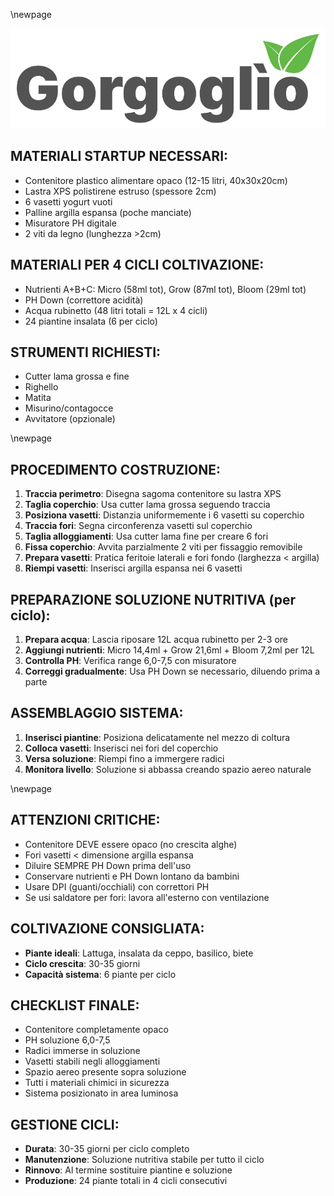 \newpage

![Logo del progetto](./logo.png)


## MATERIALI STARTUP NECESSARI:
- Contenitore plastico alimentare opaco (12-15 litri, 40x30x20cm)
- Lastra XPS polistirene estruso (spessore 2cm)
- 6 vasetti yogurt vuoti
- Palline argilla espansa (poche manciate)
- Misuratore PH digitale
- 2 viti da legno (lunghezza >2cm)

## MATERIALI PER 4 CICLI COLTIVAZIONE:
- Nutrienti A+B+C: Micro (58ml tot), Grow (87ml tot), Bloom (29ml tot)
- PH Down (correttore acidità)
- Acqua rubinetto (48 litri totali = 12L x 4 cicli)
- 24 piantine insalata (6 per ciclo)

## STRUMENTI RICHIESTI:
- Cutter lama grossa e fine
- Righello
- Matita
- Misurino/contagocce
- Avvitatore (opzionale)

\newpage

## PROCEDIMENTO COSTRUZIONE:
1. **Traccia perimetro**: Disegna sagoma contenitore su lastra XPS
2. **Taglia coperchio**: Usa cutter lama grossa seguendo traccia
3. **Posiziona vasetti**: Distanzia uniformemente i 6 vasetti su coperchio
4. **Traccia fori**: Segna circonferenza vasetti sul coperchio
5. **Taglia alloggiamenti**: Usa cutter lama fine per creare 6 fori
6. **Fissa coperchio**: Avvita parzialmente 2 viti per fissaggio removibile
7. **Prepara vasetti**: Pratica feritoie laterali e fori fondo (larghezza < argilla)
8. **Riempi vasetti**: Inserisci argilla espansa nei 6 vasetti

## PREPARAZIONE SOLUZIONE NUTRITIVA (per ciclo):
1. **Prepara acqua**: Lascia riposare 12L acqua rubinetto per 2-3 ore
2. **Aggiungi nutrienti**: Micro 14,4ml + Grow 21,6ml + Bloom 7,2ml per 12L
3. **Controlla PH**: Verifica range 6,0-7,5 con misuratore
4. **Correggi gradualmente**: Usa PH Down se necessario, diluendo prima a parte

## ASSEMBLAGGIO SISTEMA:
1. **Inserisci piantine**: Posiziona delicatamente nel mezzo di coltura
2. **Colloca vasetti**: Inserisci nei fori del coperchio
3. **Versa soluzione**: Riempi fino a immergere radici
4. **Monitora livello**: Soluzione si abbassa creando spazio aereo naturale

\newpage

## ATTENZIONI CRITICHE:
- Contenitore DEVE essere opaco (no crescita alghe)
- Fori vasetti < dimensione argilla espansa
- Diluire SEMPRE PH Down prima dell'uso
- Conservare nutrienti e PH Down lontano da bambini
- Usare DPI (guanti/occhiali) con correttori PH
- Se usi saldatore per fori: lavora all'esterno con ventilazione

## COLTIVAZIONE CONSIGLIATA:
- **Piante ideali**: Lattuga, insalata da ceppo, basilico, biete
- **Ciclo crescita**: 30-35 giorni
- **Capacità sistema**: 6 piante per ciclo

## CHECKLIST FINALE:
- Contenitore completamente opaco
- PH soluzione 6,0-7,5
- Radici immerse in soluzione
- Vasetti stabili negli alloggiamenti  
- Spazio aereo presente sopra soluzione
- Tutti i materiali chimici in sicurezza
- Sistema posizionato in area luminosa

## GESTIONE CICLI:
- **Durata**: 30-35 giorni per ciclo completo
- **Manutenzione**: Soluzione nutritiva stabile per tutto il ciclo
- **Rinnovo**: Al termine sostituire piantine e soluzione
- **Produzione**: 24 piante totali in 4 cicli consecutivi